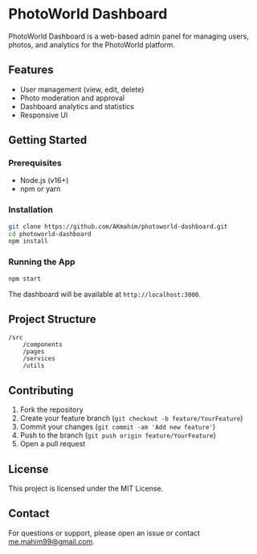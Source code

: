 # PhotoWorld Dashboard

PhotoWorld Dashboard is a web-based admin panel for managing users, photos, and analytics for the PhotoWorld platform.

## Features

- User management (view, edit, delete)
- Photo moderation and approval
- Dashboard analytics and statistics
- Responsive UI

## Getting Started

### Prerequisites

- Node.js (v16+)
- npm or yarn

### Installation

```bash
git clone https://github.com/AKmahim/photoworld-dashboard.git
cd photoworld-dashboard
npm install
```

### Running the App

```bash
npm start
```

The dashboard will be available at `http://localhost:3000`.

## Project Structure

```
/src
    /components
    /pages
    /services
    /utils
```

## Contributing

1. Fork the repository
2. Create your feature branch (`git checkout -b feature/YourFeature`)
3. Commit your changes (`git commit -am 'Add new feature'`)
4. Push to the branch (`git push origin feature/YourFeature`)
5. Open a pull request

## License

This project is licensed under the MIT License.

## Contact

For questions or support, please open an issue or contact [me.mahim99@gmail.com](mailto:me.mahim99@gmail.com).